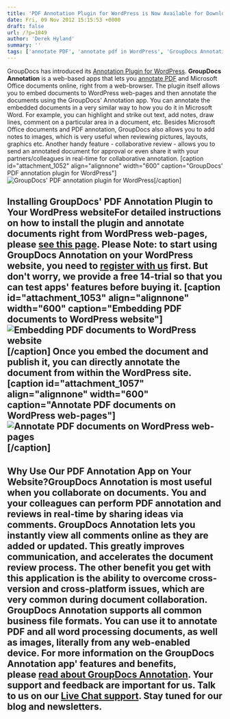 ```yaml
---
title: 'PDF Annotation Plugin for WordPress is Now Available for Download'
date: Fri, 09 Nov 2012 15:15:53 +0000
draft: false
url: /?p=1049
author: 'Derek Hyland'
summary: ''
tags: ['annotate PDF', 'annotate pdf in WordPress', 'GroupDocs Annotation plugin', 'WordPress document annotation', 'WordPress module', 'WordPress pdf annotation', 'WordPress plugin', 'zArchive']
---
```


GroupDocs has introduced its [Annotation Plugin for WordPress](http://groupdocs.com/marketplace/plugins/annotation/wordpress). **GroupDocs Annotation** is a web-based apps that lets you [annotate PDF](http://groupdocs.com/apps/annotation) and Microsoft Office documents online, right from a web-browser. The plugin itself allows you to embed documents to WordPress web-pages and then annotate the documents using the GroupDocs' Annotation app. You can annotate the embedded documents in a very similar way to how you do it in Microsoft Word. For example, you can highlight and strike out text, add notes, draw lines, comment on a particular area in a document, etc. Besides Microsoft Office documents and PDF annotation, GroupDocs also allows you to add notes to images, which is very useful when reviewing pictures, layouts, graphics etc. Another handy feature - collaborative review - allows you to send an annotated document for approval or even share it with your partners/colleagues in real-time for collaborative annotation. \[caption id="attachment\_1052" align="alignnone" width="600" caption="GroupDocs' PDF annotation plugin for WordPress"\]![GroupDocs' PDF annotation plugin for WordPress](https://blog.groupdocs.com/wp-content/uploads/sites/4/2012/11/Announcing-GroupDocs-Annotation-app-plugin-for-WordPress1.jpg "GroupDocs' PDF annotation plugin for WordPress")\[/caption\]

## Installing GroupDocs' PDF Annotation Plugin to Your WordPress websiteFor detailed instructions on how to install the plugin and annotate documents right from WordPress web-pages, please [see this page](http://groupdocs.com/docs/display/Viewer/Integrating+the+Plugin+Through+WordPress+UI). **Please Note:** to start using GroupDocs Annotation on your WordPress website, you need to [register with us](http://groupdocs.com/purchase/cloud-app-pricing) first. But don't worry, we provide a free 14-trial so that you can test apps' features before buying it. \[caption id="attachment\_1053" align="alignnone" width="600" caption="Embedding PDF documents to WordPress website"\]![Embedding PDF documents to WordPress website](https://blog.groupdocs.com/wp-content/uploads/sites/4/2012/11/Embed-your-preffered-documents-using-three-different-methods.png "Embedding PDF documents to WordPress website")\[/caption\] Once you embed the document and publish it, you can directly annotate the document from within the WordPress site. \[caption id="attachment\_1057" align="alignnone" width="600" caption="Annotate PDF documents on WordPress web-pages"\]![Annotate PDF documents on WordPress web-pages](https://blog.groupdocs.com/wp-content/uploads/sites/4/2012/11/Annotate-your-documents-exactly-as-you-do-in-GroupDocs-website1.png "Annotate PDF documents on WordPress web-pages")\[/caption\]

## Why Use Our PDF Annotation App on Your Website?**GroupDocs Annotation** is most useful when you collaborate on documents. You and your colleagues can perform PDF annotation and reviews in real-time by sharing ideas via comments. GroupDocs Annotation lets you instantly view all comments online as they are added or updated. This greatly improves communication, and accelerates the document review process. The other benefit you get with this application is the ability to overcome cross-version and cross-platform issues, which are very common during document collaboration. GroupDocs Annotation supports all common business file formats. You can use it to annotate PDF and all word processing documents, as well as images, literally from any web-enabled device. For more information on the GroupDocs Annotation app' features and benefits, please [read about GroupDocs Annotation](http://groupdocs.com/apps/annotation). Your support and feedback are important for us. Talk to us on our [Live Chat support](http://groupdocs.com/). Stay tuned for our blog and newsletters.



